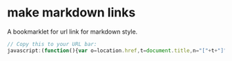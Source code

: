 # make markdown links

A bookmarklet for url link for markdown style.

```javascript
// Copy this to your URL bar:
javascript:(function(){var o=location.href,t=document.title,n="["+t+"]"+"("+o+")";window.prompt("Copy to clipboard: ⌘+C or Ctrl+C then Enter",n)})();
```
